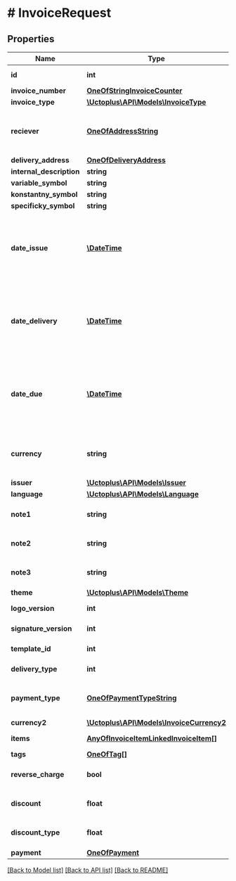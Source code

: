 # # InvoiceRequest

## Properties

Name | Type | Description | Notes
------------ | ------------- | ------------- | -------------
**id** | **int** |  | [optional] [readonly] 
**invoice_number** | [**OneOfStringInvoiceCounter**](OneOfStringInvoiceCounter.md) |  | 
**invoice_type** | [**\Uctoplus\API\Models\InvoiceType**](InvoiceType.md) |  | 
**reciever** | [**OneOfAddressString**](OneOfAddressString.md) | If filled new Address in Contact List will be created! | 
**delivery_address** | [**OneOfDeliveryAddress**](OneOfDeliveryAddress.md) |  | [optional] 
**internal_description** | **string** |  | [optional] 
**variable_symbol** | **string** |  | [optional] 
**konstantny_symbol** | **string** |  | [optional] 
**specificky_symbol** | **string** |  | [optional] 
**date_issue** | [**\DateTime**](\DateTime.md) | Date in format parsable by PHP DateTime Class (eg.: yyyy-mm-dd) | 
**date_delivery** | [**\DateTime**](\DateTime.md) | Date in format parsable by PHP DateTime Class (eg.: yyyy-mm-dd) | [optional] 
**date_due** | [**\DateTime**](\DateTime.md) | Date in format parsable by PHP DateTime Class (eg.: yyyy-mm-dd) | [optional] 
**currency** | **string** | Currency of invoice, format corresponds to [ISO 4217](https://www.iso.org/iso-4217-currency-codes.html) | [default to 'EUR']
**issuer** | [**\Uctoplus\API\Models\Issuer**](Issuer.md) |  | 
**language** | [**\Uctoplus\API\Models\Language**](Language.md) |  | 
**note1** | **string** | Markdown language allowed. | [optional] 
**note2** | **string** | Markdown language allowed. | [optional] 
**note3** | **string** | Markdown language allowed. | [optional] 
**theme** | [**\Uctoplus\API\Models\Theme**](Theme.md) |  | [optional] 
**logo_version** | **int** | ID from [Účto+](https://moje.uctoplus.sk) | [optional] 
**signature_version** | **int** | ID from [Účto+](https://moje.uctoplus.sk) | [optional] 
**template_id** | **int** | ID from [Účto+](https://moje.uctoplus.sk) | [optional] 
**delivery_type** | **int** | ID from [Účto+](https://moje.uctoplus.sk) | [optional] 
**payment_type** | [**OneOfPaymentTypeString**](OneOfPaymentTypeString.md) | If filled new PaymentType it will be created! | 
**currency2** | [**\Uctoplus\API\Models\InvoiceCurrency2**](InvoiceCurrency2.md) |  | [optional] 
**items** | [**AnyOfInvoiceItemLinkedInvoiceItem[]**](AnyOfInvoiceItemLinkedInvoiceItem.md) | Items in invoice | 
**tags** | [**OneOfTag[]**](OneOfTag.md) | Tags | [optional] 
**reverse_charge** | **bool** |  | [optional] [default to false]
**discount** | **float** |  | [optional] [default to 0.0]
**discount_type** | **float** | 0 - none 1 - percentage of price | [optional] [default to 0]
**payment** | [**OneOfPayment**](OneOfPayment.md) |  | [optional] 

[[Back to Model list]](../../README.md#documentation-for-models) [[Back to API list]](../../README.md#documentation-for-api-endpoints) [[Back to README]](../../README.md)


